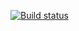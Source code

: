 [![Build status](https://ci.appveyor.com/api/projects/status/kvs7o1jrwaywa0q9?svg=true)](https://ci.appveyor.com/project/TrandinaT/allure)
